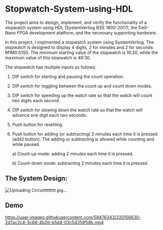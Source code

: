 # Stopwatch-System-using-HDL
The project aims to design, implement, and verify the functionality of a stopwatch system using HDL (SystemVerilog IEEE 1800-2017), the De0-Nano FPGA development platform, and the necessary supporting hardware.


In this project, I implmented a stopwatch system using SystemVerilog. The stopwatch is designed to display 4 digits, 2 for minutes and 2 for seconds: M1M0:S1S0. The minimum starting value of the stopwatch is 10:20, while the maximum value of this stopwatch is 49:30. 

The stopwatch has multiple inputs as follows:
1) DIP switch for starting and pausing the count operation. 
2) DIP switch for toggling between the count up and count down modes. 
3) DIP switch for speeding up the watch rate so that the watch will count two digits each second.
4) DIP switch for slowing down the watch rate so that the watch will advance one digit each two seconds.
5) Push button for resetting.
6) Push button for adding (or subtracting) 2 minutes each time it is pressed (add2 button). The adding or subtracting is allowed while counting and while paused.

    a) Count-up mode: adding 2 minutes each time it is pressed.
    
    b) Count-down mode: subtracting 2 minutes each time it is pressed.

## The System Design:
![Uploading Circuittttttttt.jpg…]()


## Demo <a name="demo"></a>

https://user-images.githubusercontent.com/58476343/220156630-2d7ac2c4-3c68-4b2d-b5d4-03c5431df58b.mp4

